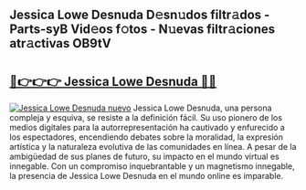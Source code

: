 ## Jessica Lowe Desnuda D𝚎sn𝚞dos filtr𝚊dos - Parts-syB Vid𝚎os f𝚘tos - N𝚞evas filtr𝚊ciones atr𝚊ctivas OB9tV

# <h2><a href="http://mb2x29x.tromn.icu/?c=Jessica+Lowe+Desnuda">🔗👉👉👉 Jessica Lowe Desnuda 🔗🔗</a></h2>

[![Jessica Lowe Desnuda nuevo](https://i.imgur.com/pEAQMta.gif)](http://mb2x29x.tromn.icu/?c=Jessica+Lowe+Desnuda)
Jessica Lowe Desnuda, una persona compleja y esquiva, se resiste a la definición fácil. Su uso pionero de los medios digitales para la autorrepresentación ha cautivado y enfurecido a los espectadores, encendiendo debates sobre la moralidad, la expresión artística y la naturaleza evolutiva de las comunidades en línea. A pesar de la ambigüedad de sus planes de futuro, su impacto en el mundo virtual es innegable. Con un compromiso inquebrantable y un magnetismo innegable, la presencia de Jessica Lowe Desnuda en el mundo online es imparable.
